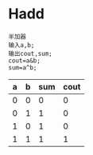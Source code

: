 # Hadd
    半加器
    输入a,b;
    输出cout,sum;
    cout=a&b;
    sum=a^b;
    
  a  | b  | sum | cout  
  ---- | ----- | ------ | -----  
  0 | 0 | 0 | 0  
  0 | 1 | 1 | 0   
  1 | 0 | 1 | 0  
  1 | 1 | 1 | 1 
